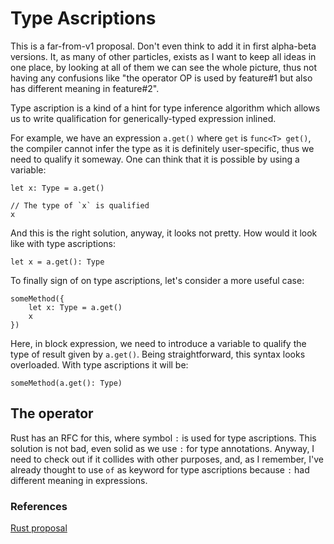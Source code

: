 # Type Ascriptions

This is a far-from-v1 proposal. Don't even think to add it in first alpha-beta versions.
It, as many of other particles, exists as I want to keep all ideas in one place, by looking at all of them we can see the whole picture, thus not having any confusions like "the operator OP is used by feature#1 but also has different meaning in feature#2".

Type ascription is a kind of a hint for type inference algorithm which allows us to write qualification for generically-typed expression inlined.

For example, we have an expression `a.get()` where `get` is `func<T> get()`, the compiler cannot infer the type as it is definitely user-specific, thus we need to qualify it someway. One can think that it is possible by using a variable:

```jc
let x: Type = a.get()

// The type of `x` is qualified
x
```

And this is the right solution, anyway, it looks not pretty.
How would it look like with type ascriptions:

```jc
let x = a.get(): Type
```

To finally sign of on type ascriptions, let's consider a more useful case:

```jc
someMethod({
    let x: Type = a.get()
    x
})
```

Here, in block expression, we need to introduce a variable to qualify the type of result given by `a.get()`. Being straightforward, this syntax looks overloaded.
With type ascriptions it will be:

```jc
someMethod(a.get(): Type)
```

## The operator

Rust has an RFC for this, where symbol `:` is used for type ascriptions.
This solution is not bad, even solid as we use `:` for type annotations.
Anyway, I need to check out if it collides with other purposes, and, as I remember, I've already thought to use `of` as keyword for type ascriptions because `:` had different meaning in expressions.

### References

[Rust proposal](https://rust-lang.github.io/rfcs/0803-type-ascription.html)
